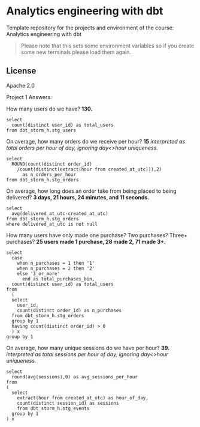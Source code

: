 # Analytics engineering with dbt

Template repository for the projects and environment of the course: Analytics engineering with dbt

> Please note that this sets some environment variables so if you create some new terminals please load them again.

## License

Apache 2.0

Project 1 Answers:

How many users do we have? **130.**
```
select 
  count(distinct user_id) as total_users
from dbt_storm_h.stg_users
```

On average, how many orders do we receive per hour? **15**
_interpreted as total orders per hour of day, ignoring day<>hour uniqueness._
```
select
  ROUND(count(distinct order_id)
    /count(distinct(extract(hour from created_at_utc))),2) 
      as n_orders_per_hour
from dbt_storm_h.stg_orders
```

On average, how long does an order take from being placed to being delivered? **3 days, 21 hours, 24 minutes, and 11 seconds.**
```
select
  avg(delivered_at_utc-created_at_utc)
from dbt_storm_h.stg_orders
where delivered_at_utc is not null
```

How many users have only made one purchase? Two purchases? Three+ purchases? **25 users made 1 purchase, 28 made 2, 71 made 3+.**
```
select 
  case 
    when n_purchases = 1 then '1'
    when n_purchases = 2 then '2' 
    else '3_or_more' 
      end as total_purchases_bin,
  count(distinct user_id) as total_users
from 
  (
  select
    user_id,
    count(distinct order_id) as n_purchases
  from dbt_storm_h.stg_orders
  group by 1
  having count(distinct order_id) > 0
  ) x
group by 1
```

On average, how many unique sessions do we have per hour? **39.** 
_interpreted as total sessions per hour of day, ignoring day<>hour uniqueness._
```
select 
  round(avg(sessions),0) as avg_sessions_per_hour
from 
(
  select 
    extract(hour from created_at_utc) as hour_of_day,
    count(distinct session_id) as sessions
    from dbt_storm_h.stg_events
  group by 1
) x
```

